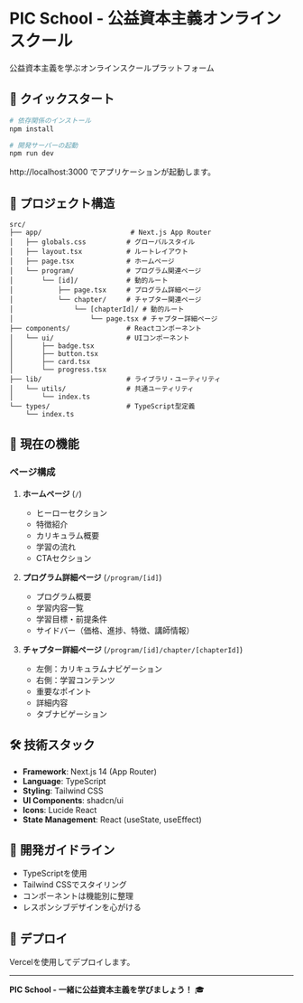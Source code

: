 # PIC School - 公益資本主義オンラインスクール

公益資本主義を学ぶオンラインスクールプラットフォーム

## 🚀 クイックスタート

```bash
# 依存関係のインストール
npm install

# 開発サーバーの起動
npm run dev
```

http://localhost:3000 でアプリケーションが起動します。

## 📁 プロジェクト構造

```
src/
├── app/                      # Next.js App Router
│   ├── globals.css          # グローバルスタイル
│   ├── layout.tsx           # ルートレイアウト
│   ├── page.tsx             # ホームページ
│   └── program/             # プログラム関連ページ
│       └── [id]/            # 動的ルート
│           ├── page.tsx     # プログラム詳細ページ
│           └── chapter/     # チャプター関連ページ
│               └── [chapterId]/ # 動的ルート
│                   └── page.tsx # チャプター詳細ページ
├── components/              # Reactコンポーネント
│   └── ui/                  # UIコンポーネント
│       ├── badge.tsx
│       ├── button.tsx
│       ├── card.tsx
│       └── progress.tsx
├── lib/                     # ライブラリ・ユーティリティ
│   └── utils/               # 共通ユーティリティ
│       └── index.ts
└── types/                   # TypeScript型定義
    └── index.ts
```

## 🎯 現在の機能

### ページ構成

1. **ホームページ** (`/`)
   - ヒーローセクション
   - 特徴紹介
   - カリキュラム概要
   - 学習の流れ
   - CTAセクション

2. **プログラム詳細ページ** (`/program/[id]`)
   - プログラム概要
   - 学習内容一覧
   - 学習目標・前提条件
   - サイドバー（価格、進捗、特徴、講師情報）

3. **チャプター詳細ページ** (`/program/[id]/chapter/[chapterId]`)
   - 左側：カリキュラムナビゲーション
   - 右側：学習コンテンツ
   - 重要なポイント
   - 詳細内容
   - タブナビゲーション

## 🛠️ 技術スタック

- **Framework**: Next.js 14 (App Router)
- **Language**: TypeScript
- **Styling**: Tailwind CSS
- **UI Components**: shadcn/ui
- **Icons**: Lucide React
- **State Management**: React (useState, useEffect)

## 📝 開発ガイドライン

- TypeScriptを使用
- Tailwind CSSでスタイリング
- コンポーネントは機能別に整理
- レスポンシブデザインを心がける

## 🚢 デプロイ

Vercelを使用してデプロイします。

---

**PIC School - 一緒に公益資本主義を学びましょう！** 🎓